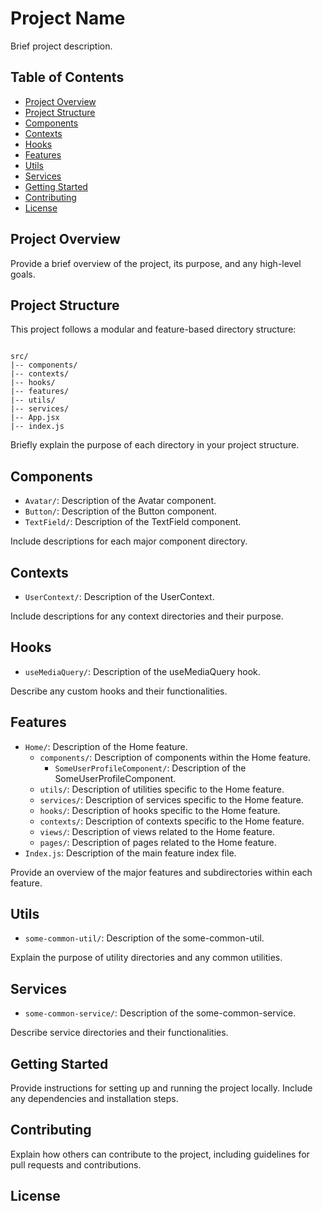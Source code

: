 # Project Name

Brief project description.

## Table of Contents

- [Project Overview](#project-overview)
- [Project Structure](#project-structure)
- [Components](#components)
- [Contexts](#contexts)
- [Hooks](#hooks)
- [Features](#features)
- [Utils](#utils)
- [Services](#services)
- [Getting Started](#getting-started)
- [Contributing](#contributing)
- [License](#license)

## Project Overview

Provide a brief overview of the project, its purpose, and any high-level goals.

## Project Structure

This project follows a modular and feature-based directory structure:

```

src/
|-- components/
|-- contexts/
|-- hooks/
|-- features/
|-- utils/
|-- services/
|-- App.jsx
|-- index.js

```

Briefly explain the purpose of each directory in your project structure.

## Components

- `Avatar/`: Description of the Avatar component.
- `Button/`: Description of the Button component.
- `TextField/`: Description of the TextField component.

Include descriptions for each major component directory.

## Contexts

- `UserContext/`: Description of the UserContext.

Include descriptions for any context directories and their purpose.

## Hooks

- `useMediaQuery/`: Description of the useMediaQuery hook.

Describe any custom hooks and their functionalities.

## Features

- `Home/`: Description of the Home feature.
  - `components/`: Description of components within the Home feature.
    - `SomeUserProfileComponent/`: Description of the SomeUserProfileComponent.
  - `utils/`: Description of utilities specific to the Home feature.
  - `services/`: Description of services specific to the Home feature.
  - `hooks/`: Description of hooks specific to the Home feature.
  - `contexts/`: Description of contexts specific to the Home feature.
  - `views/`: Description of views related to the Home feature.
  - `pages/`: Description of pages related to the Home feature.
- `Index.js`: Description of the main feature index file.

Provide an overview of the major features and subdirectories within each feature.

## Utils

- `some-common-util/`: Description of the some-common-util.

Explain the purpose of utility directories and any common utilities.

## Services

- `some-common-service/`: Description of the some-common-service.

Describe service directories and their functionalities.

## Getting Started

Provide instructions for setting up and running the project locally. Include any dependencies and installation steps.

## Contributing

Explain how others can contribute to the project, including guidelines for pull requests and contributions.

## License
